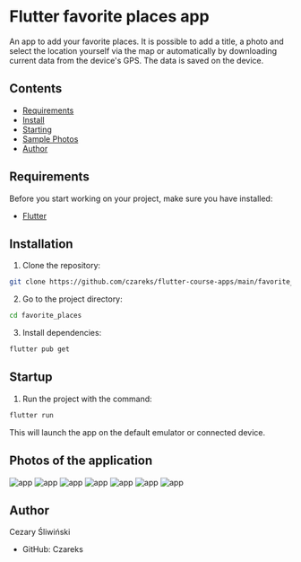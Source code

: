 # Flutter favorite places app

An app to add your favorite places. It is possible to add a title, a photo and select the location yourself via the map or automatically by downloading current data from the device's GPS. The data is saved on the device.

## Contents

- [Requirements](#requirements)
- [Install](#install)
- [Starting](#booting)
- [Sample Photos](#sample-photos)
- [Author](#author)

## Requirements

Before you start working on your project, make sure you have installed:

- [Flutter](https://flutter.dev/docs/get-started/install)

## Installation

1. Clone the repository:

```bash
git clone https://github.com/czareks/flutter-course-apps/main/favorite_places/
```
2. Go to the project directory:
```bash
cd favorite_places
```
3. Install dependencies:
```bash
flutter pub get
```
## Startup
1. Run the project with the command:
```bash
flutter run
```
This will launch the app on the default emulator or connected device.

## Photos of the application
![app](1.png)
![app](2.png)
![app](3.png)
![app](4.png)
![app](5.png)
![app](6.png)
![app](7.png)


## Author
Cezary Śliwiński
- GitHub: Czareks
